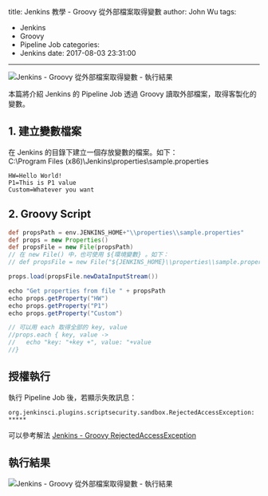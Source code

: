 title: Jenkins 教學 - Groovy 從外部檔案取得變數
author: John Wu
tags:
  - Jenkins
  - Groovy
  - Pipeline Job
categories:
  - Jenkins
date: 2017-08-03 23:31:00
---

![Jenkins - Groovy 從外部檔案取得變數 - 執行結果](/images/pasted-272.png)

本篇將介紹 Jenkins 的 Pipeline Job 透過 Groovy 讀取外部檔案，取得客製化的變數。  

<!-- more -->

## 1. 建立變數檔案

在 Jenkins 的目錄下建立一個存放變數的檔案。如下：  
C:\Program Files (x86)\Jenkins\properties\sample.properties
```
HW=Hello World!
P1=This is P1 value
Custom=Whatever you want
```

## 2. Groovy Script

```groovy
def propsPath = env.JENKINS_HOME+"\\properties\\sample.properties"
def props = new Properties()
def propsFile = new File(propsPath)
// 在 new File() 中，也可使用 ${環境變數} 。如下：
// def propsFile = new File("${JENKINS_HOME}\\properties\\sample.properties")

props.load(propsFile.newDataInputStream())

echo "Get properties from file " + propsPath
echo props.getProperty("HW")
echo props.getProperty("P1")
echo props.getProperty("Custom")

// 可以用 each 取得全部的 key, value
//props.each { key, value ->
//   echo "key: "+key +", value: "+value
//}
```

## 授權執行

執行 Pipeline Job 後，若顯示失敗訊息：
```
org.jenkinsci.plugins.scriptsecurity.sandbox.RejectedAccessException: *****
```
可以參考解法 [Jenkins - Groovy RejectedAccessException](/article/jenkins-groovy-rejected-access-exception.html)

## 執行結果

![Jenkins - Groovy 從外部檔案取得變數 - 執行結果](/images/pasted-272.png)